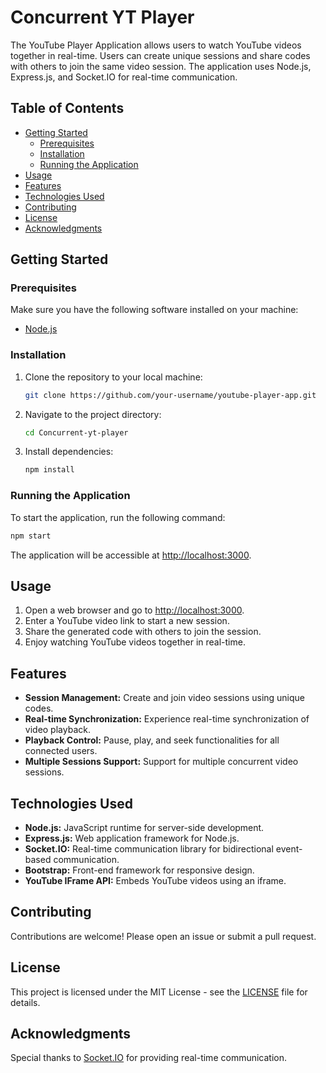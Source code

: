 # Concurrent YT Player

The YouTube Player Application allows users to watch YouTube videos together in real-time. Users can create unique sessions and share codes with others to join the same video session. The application uses Node.js, Express.js, and Socket.IO for real-time communication.

## Table of Contents

- [Getting Started](#getting-started)
  - [Prerequisites](#prerequisites)
  - [Installation](#installation)
  - [Running the Application](#running-the-application)
- [Usage](#usage)
- [Features](#features)
- [Technologies Used](#technologies-used)
- [Contributing](#contributing)
- [License](#license)
- [Acknowledgments](#acknowledgments)

## Getting Started

### Prerequisites

Make sure you have the following software installed on your machine:

- [Node.js](https://nodejs.org/)

### Installation

1. Clone the repository to your local machine:

   ```bash
   git clone https://github.com/your-username/youtube-player-app.git
   ```

2. Navigate to the project directory:

   ```bash
   cd Concurrent-yt-player
   ```

3. Install dependencies:

   ```bash
   npm install
   ```

### Running the Application

To start the application, run the following command:

```bash
npm start
```

The application will be accessible at [http://localhost:3000](http://localhost:3000).

## Usage

1. Open a web browser and go to [http://localhost:3000](http://localhost:3000).
2. Enter a YouTube video link to start a new session.
3. Share the generated code with others to join the session.
4. Enjoy watching YouTube videos together in real-time.

## Features

- **Session Management:** Create and join video sessions using unique codes.
- **Real-time Synchronization:** Experience real-time synchronization of video playback.
- **Playback Control:** Pause, play, and seek functionalities for all connected users.
- **Multiple Sessions Support:** Support for multiple concurrent video sessions.

## Technologies Used

- **Node.js:** JavaScript runtime for server-side development.
- **Express.js:** Web application framework for Node.js.
- **Socket.IO:** Real-time communication library for bidirectional event-based communication.
- **Bootstrap:** Front-end framework for responsive design.
- **YouTube IFrame API:** Embeds YouTube videos using an iframe.

## Contributing

Contributions are welcome! Please open an issue or submit a pull request.

## License

This project is licensed under the MIT License - see the [LICENSE](LICENSE) file for details.

## Acknowledgments

Special thanks to [Socket.IO](https://socket.io/) for providing real-time communication.
